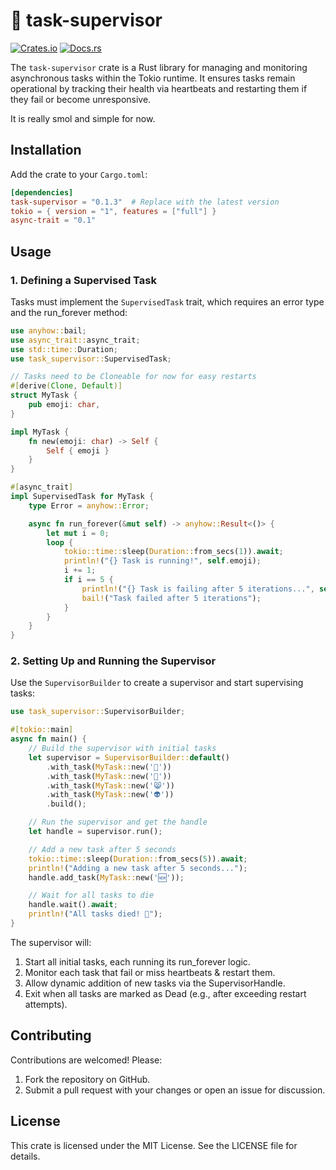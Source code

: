 # 🤖 task-supervisor

[![Crates.io](https://img.shields.io/crates/v/supervisor.svg)](https://crates.io/crates/task-supervisor)
[![Docs.rs](https://docs.rs/supervisor/badge.svg)](https://docs.rs/task-supervisor)

The `task-supervisor` crate is a Rust library for managing and monitoring asynchronous tasks within the Tokio runtime. It ensures tasks remain operational by tracking their health via heartbeats and restarting them if they fail or become unresponsive.

It is really smol and simple for now.

## Installation

Add the crate to your `Cargo.toml`:

```toml
[dependencies]
task-supervisor = "0.1.3"  # Replace with the latest version
tokio = { version = "1", features = ["full"] }
async-trait = "0.1"
```

## Usage

### 1. Defining a Supervised Task

Tasks must implement the `SupervisedTask` trait, which requires an error type and the run_forever method:

```rust
use anyhow::bail;
use async_trait::async_trait;
use std::time::Duration;
use task_supervisor::SupervisedTask;

// Tasks need to be Cloneable for now for easy restarts
#[derive(Clone, Default)]
struct MyTask {
    pub emoji: char,
}

impl MyTask {
    fn new(emoji: char) -> Self {
        Self { emoji }
    }
}

#[async_trait]
impl SupervisedTask for MyTask {
    type Error = anyhow::Error;

    async fn run_forever(&mut self) -> anyhow::Result<()> {
        let mut i = 0;
        loop {
            tokio::time::sleep(Duration::from_secs(1)).await;
            println!("{} Task is running!", self.emoji);
            i += 1;
            if i == 5 {
                println!("{} Task is failing after 5 iterations...", self.emoji);
                bail!("Task failed after 5 iterations");
            }
        }
    }
}
```

### 2. Setting Up and Running the Supervisor

Use the `SupervisorBuilder` to create a supervisor and start supervising tasks:

```rust
use task_supervisor::SupervisorBuilder;

#[tokio::main]
async fn main() {
    // Build the supervisor with initial tasks
    let supervisor = SupervisorBuilder::default()
        .with_task(MyTask::new('🥴'))
        .with_task(MyTask::new('🧑'))
        .with_task(MyTask::new('😸'))
        .with_task(MyTask::new('👽'))
        .build();

    // Run the supervisor and get the handle
    let handle = supervisor.run();

    // Add a new task after 5 seconds
    tokio::time::sleep(Duration::from_secs(5)).await;
    println!("Adding a new task after 5 seconds...");
    handle.add_task(MyTask::new('🆕'));

    // Wait for all tasks to die
    handle.wait().await;
    println!("All tasks died! 🫡");
}
```

The supervisor will:
1. Start all initial tasks, each running its run_forever logic.
2. Monitor each task that fail or miss heartbeats & restart them.
3. Allow dynamic addition of new tasks via the SupervisorHandle.
4. Exit when all tasks are marked as Dead (e.g., after exceeding restart attempts).

## Contributing

Contributions are welcomed! Please:
1. Fork the repository on GitHub.
2. Submit a pull request with your changes or open an issue for discussion.

## License
This crate is licensed under the MIT License. See the LICENSE file for details.

